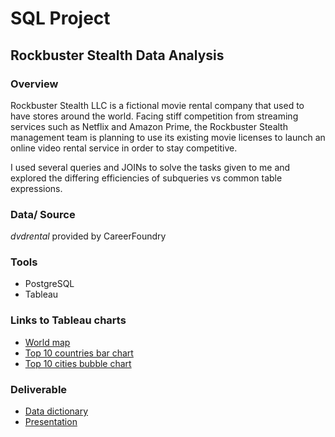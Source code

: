 # SQL Project

## Rockbuster Stealth Data Analysis
### Overview
Rockbuster Stealth LLC is a fictional movie rental company that used to have stores around the world. 
Facing stiff competition from streaming services such as Netflix and Amazon Prime, the Rockbuster Stealth management team is planning to use its existing movie licenses to launch an online video rental service in order to stay competitive.

I used several queries and JOINs to solve the tasks given to me and explored the differing efficiencies of subqueries vs common table expressions.

### Data/ Source
*dvdrental* provided by CareerFoundry

### Tools
- PostgreSQL
- Tableau

### Links to Tableau charts
- <a href="https://public.tableau.com/shared/DQ5NBGZH2?:display_count=n&:origin=viz_share_link">World map</a>
- <a href="https://public.tableau.com/views/RB-top-10-countries/Sheet1?:language=de-DE&:display_count=n&:origin=viz_share_link">Top 10 countries bar chart</a>
- <a href="https://public.tableau.com/views/RB-Top10-cities-bubblechart/Sheet1?:language=de-DE&:display_count=n&:origin=viz_share_link">Top 10 cities bubble chart</a>

### Deliverable
+ [Data dictionary](https://github.com/tdthuy-995/SQL_Rockbuster_Stealth/blob/main/Data%20dictionary%203.10.pdf)
+ [Presentation]( https://github.com/tdthuy-995/SQL_Rockbuster_Stealth/blob/main/TASK%203.10%20ROCKBUSTER%20presentation.pdf)

